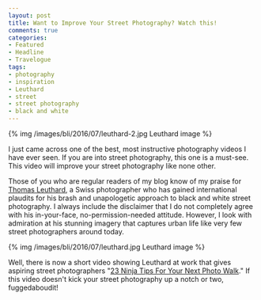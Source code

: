 ```yaml
---
layout: post
title: Want to Improve Your Street Photography? Watch this!
comments: true
categories:
- Featured
- Headline
- Travelogue
tags:
- photography
- inspiration
- Leuthard
- street
- street photography
- black and white
---
```


{% img /images/bli/2016/07/leuthard-2.jpg Leuthard image %}


I just came across one of the best, most instructive photography videos I have ever seen. If you are into street photography, this one is a must-see. This video will improve your street photography like none other. 

<!--more-->

Those of you who are regular readers of my blog know of my praise for [Thomas Leuthard](http://thomas.leuthard.photography/), a Swiss photographer who has gained international plaudits for his brash and unapologetic approach to black and white street photography. I always include the disclaimer that I do not completely agree with his in-your-face, no-permission-needed attitude. However, I look with admiration at his stunning imagery that captures urban life like very few street photographers around today. 

{% img /images/bli/2016/07/leuthard.jpg Leuthard image %}

Well, there is now a short video showing Leuthard at work that gives aspiring street photographers "[23 Ninja Tips For Your Next Photo Walk](http://petapixel.com/2016/05/24/23-ninja-tips-street-photography/?__scoop_post=ca38da20-21cb-11e6-f7d5-f01fafd7b417&__scoop_topic=5056541#__scoop_post=ca38da20-21cb-11e6-f7d5-f01fafd7b417&__scoop_topic=5056541)." If this video doesn't kick your street photography up a notch or two, fuggedaboudit!

